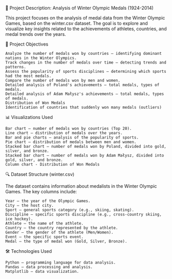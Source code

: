 📌 Project Description: Analysis of Winter Olympic Medals (1924-2014)

This project focuses on the analysis of medal data from the Winter Olympic Games, based on the winter.csv dataset. The goal is to explore and visualize key insights related to the achievements of athletes, countries, and medal trends over the years.

🎯 Project Objectives

    Analyze the number of medals won by countries – identifying dominant nations in the Winter Olympics.
    Track changes in the number of medals over time – detecting trends and patterns.
    Assess the popularity of sports disciplines – determining which sports had the most medals.
    Compare the number of medals won by men and women.
    Detailed analysis of Poland's achievements – total medals, types of medals.
    Detailed analysis of Adam Małysz's achievements – total medals, types of medals.
    Distribution of Won Medals
    Identification of countries that suddenly won many medals (outliers)
    
📊 Visualizations Used

    Bar chart – number of medals won by countries (Top 20).
    Line chart – distribution of medals over the years.
    Bar and pie charts – analysis of the popularity of sports.
    Pie chart – distribution of medals between men and women.
    Stacked bar chart – number of medals won by Poland, divided into gold, silver, and bronze.
    Stacked bar chart – number of medals won by Adam Małysz, divided into gold, silver, and bronze.
    Column chart - Distribution of Won Medals

🔍 Dataset Structure (winter.csv)

The dataset contains information about medalists in the Winter Olympic Games. The key columns include:

    Year – the year of the Olympic Games.
    City – the host city.
    Sport – general sports category (e.g., skiing, skating).
    Discipline – specific sports discipline (e.g., cross-country skiing, ice hockey).
    Athlete – the name of the athlete.
    Country – the country represented by the athlete.
    Gender – the gender of the athlete (Men/Women).
    Event – the specific sports event.
    Medal – the type of medal won (Gold, Silver, Bronze).

🛠 Technologies Used

    Python – programming language for data analysis.
    Pandas – data processing and analysis.
    Matplotlib – data visualization.
